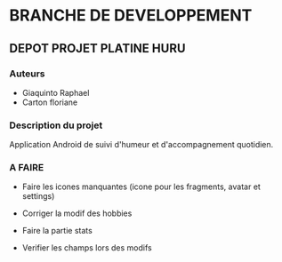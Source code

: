 # BRANCHE DE DEVELOPPEMENT #

## DEPOT PROJET PLATINE HURU ##

### Auteurs ###

* Giaquinto Raphael
* Carton floriane


### Description du projet ###

Application Android de suivi d'humeur et d'accompagnement quotidien.


### A FAIRE ###

* Faire les icones manquantes (icone pour les fragments, avatar et settings)

* Corriger la modif des hobbies

* Faire la partie stats

* Verifier les champs lors des modifs
